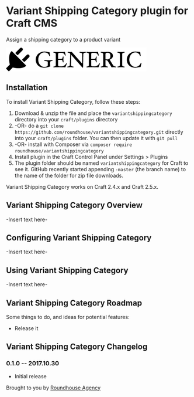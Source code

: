 # Variant Shipping Category plugin for Craft CMS

Assign a shipping category to a product variant

![Screenshot](resources/screenshots/plugin_logo.png)

## Installation

To install Variant Shipping Category, follow these steps:

1. Download & unzip the file and place the `variantshippingcategory` directory into your `craft/plugins` directory
2.  -OR- do a `git clone https://github.com/roundhouse/variantshippingcategory.git` directly into your `craft/plugins` folder.  You can then update it with `git pull`
3.  -OR- install with Composer via `composer require roundhouse/variantshippingcategory`
4. Install plugin in the Craft Control Panel under Settings > Plugins
5. The plugin folder should be named `variantshippingcategory` for Craft to see it.  GitHub recently started appending `-master` (the branch name) to the name of the folder for zip file downloads.

Variant Shipping Category works on Craft 2.4.x and Craft 2.5.x.

## Variant Shipping Category Overview

-Insert text here-

## Configuring Variant Shipping Category

-Insert text here-

## Using Variant Shipping Category

-Insert text here-

## Variant Shipping Category Roadmap

Some things to do, and ideas for potential features:

* Release it

## Variant Shipping Category Changelog

### 0.1.0 -- 2017.10.30

* Initial release

Brought to you by [Roundhouse Agency](http://roundhouseagency.com)
